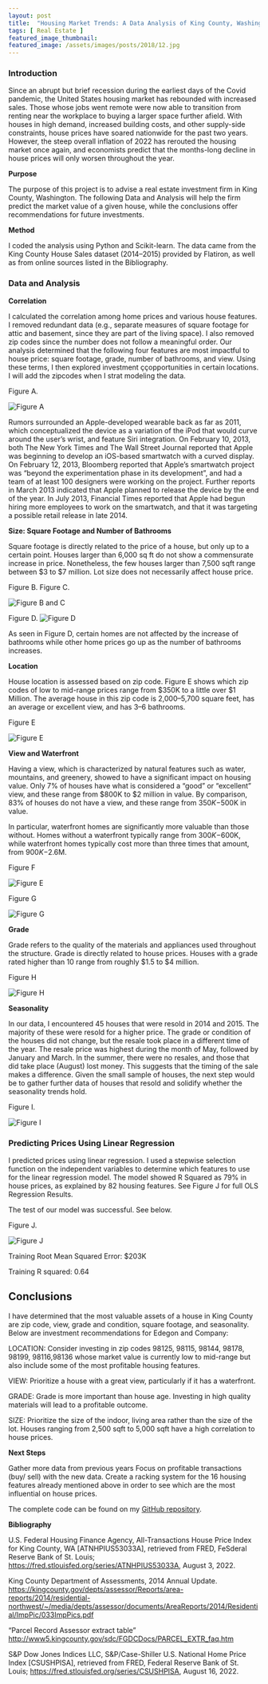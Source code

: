 ```yaml
---
layout: post
title:  "Housing Market Trends: A Data Analysis of King County, Washington"
tags: [ Real Estate ]
featured_image_thumbnail:
featured_image: /assets/images/posts/2018/12.jpg
---
```

### Introduction

Since an abrupt but brief recession during the earliest days of the Covid pandemic, the United States housing market has rebounded with increased sales. Those whose jobs went remote were now able to transition from renting near the workplace to buying a larger space further afield. With houses in high demand, increased building costs, and other supply-side constraints, house prices have soared nationwide for the past two years. However, the steep overall inflation of 2022 has rerouted the housing market once again, and economists predict that the months-long decline in house prices will only worsen throughout the year.

**Purpose**

The purpose of this project is to advise a real estate investment firm in King County, Washington. The following Data and Analysis will help the firm predict the market value of a given house, while the conclusions offer recommendations for future investments.

**Method**

I coded the analysis using Python and Scikit-learn. The data came from the King County House Sales dataset (2014–2015) provided by Flatiron, as well as from online sources listed in the Bibliography.

### Data and Analysis

**Correlation**

I calculated the correlation among home prices and various house features. I removed redundant data (e.g., separate measures of square footage for attic and basement, since they are part of the living space). I also removed zip codes since the number does not follow a meaningful order. Our analysis determined that the following four features are most impactful to house price: square footage, grade, number of bathrooms, and view. Using these terms, I then explored investment ççopportunities in certain locations. I will add the zipcodes when I strat modeling the data.

Figure A.

<img src="/My_Blog/assets/images/posts/2018/1_f_1.png" alt="Figure A">


Rumors surrounded an Apple-developed wearable back as far as 2011, which conceptualized the device as a variation of the iPod that would curve around the user’s wrist, and feature Siri integration. On February 10, 2013, both The New York Times and The Wall Street Journal reported that Apple was beginning to develop an iOS-based smartwatch with a curved display. On February 12, 2013, Bloomberg reported that Apple’s smartwatch project was “beyond the experimentation phase in its development”, and had a team of at least 100 designers were working on the project. Further reports in March 2013 indicated that Apple planned to release the device by the end of the year. In July 2013, Financial Times reported that Apple had begun hiring more employees to work on the smartwatch, and that it was targeting a possible retail release in late 2014.

**Size: Square Footage and Number of Bathrooms**

Square footage is directly related to the price of a house, but only up to a certain point. Houses larger than 6,000 sq ft do not show a commensurate increase in price. Nonetheless, the few houses larger than 7,500 sqft range between $3 to $7 million. Lot size does not necessarily affect house price.

Figure B. Figure C.

<img src="/My_Blog/assets/images/posts/2018/sqft_sqft_living.png" alt="Figure B and C">

Figure D.
<img src="/My_Blog/assets/images/posts/2018/bathrooms.png" alt="Figure D">


As seen in Figure D, certain homes are not affected by the increase of bathrooms while other home prices go up as the number of bathrooms increases.




**Location**

House location is assessed based on zip code. Figure E shows which zip codes of low to mid-range prices range from $350K to a little over $1 Million. The average house in this zip code is 2,000–5,700 square feet, has an average or excellent view, and has 3–6 bathrooms.


Figure E

<img src="/My_Blog/assets/images/posts/2018/map.png" alt="Figure E">



**View and Waterfront**

Having a view, which is characterized by natural features such as water, mountains, and greenery, showed to have a significant impact on housing value. Only 7% of houses have what is considered a “good” or “excellent” view, and these range from $800K to $2 million in value. By comparison, 83% of houses do not have a view, and these range from $350K-$500K in value.

In particular, waterfront homes are significantly more valuable than those without. Homes without a waterfront typically range from $300K-$600K, while waterfront homes typically cost more than three times that amount, from $900K-$2.6M.

Figure F

<img src="/My_Blog/assets/images/posts/2018/view.png" alt="Figure E">

Figure G

<img src="/My_Blog/assets/images/posts/2018/waterfront.png" alt="Figure G">

**Grade**

Grade refers to the quality of the materials and appliances used throughout the structure. Grade is directly related to house prices. Houses with a grade rated higher than 10 range from roughly $1.5 to $4 million.

Figure H

<img src="/My_Blog/assets/images/posts/2018/grade.png" alt="Figure H">

**Seasonality**

In our data, I encountered 45 houses that were resold in 2014 and 2015. The majority of these were resold for a higher price. The grade or condition of the houses did not change, but the resale took place in a different time of the year. The resale price was highest during the month of May, followed by January and March. In the summer, there were no resales, and those that did take place (August) lost money. This suggests that the timing of the sale makes a difference. Given the small sample of houses, the next step would be to gather further data of houses that resold and solidify whether the seasonality trends hold.


Figure I.

<img src="/My_Blog/assets/images/posts/2018/month.png" alt="Figure I">

### Predicting Prices Using Linear Regression

I predicted prices using linear regression. I used a stepwise selection function on the independent variables to determine which features to use for the linear regression model. The model showed R Squared as 79% in house prices, as explained by 82 housing features. See Figure J for full OLS Regression Results.




The test of our model was successful. See below.

Figure J.


<img src="/My_Blog/assets/images/posts/2018/ols.png" alt="Figure J">


Training Root Mean Squared Error: $203K

Training R squared: 0.64

## Conclusions

I have determined that the most valuable assets of a house in King County are zip code, view, grade and condition, square footage, and seasonality. Below are investment recommendations for Edegon and Company:

LOCATION: Consider investing in zip codes 98125, 98115, 98144, 98178, 98199, 98116,98136 whose market value is currently low to mid-range but also include some of the most profitable housing features.

VIEW: Prioritize a house with a great view, particularly if it has a waterfront.

GRADE: Grade is more important than house age. Investing in high quality materials will lead to a profitable outcome.

SIZE: Prioritize the size of the indoor, living area rather than the size of the lot. Houses ranging from 2,500 sqft to 5,000 sqft have a high correlation to house prices.

**Next Steps**

Gather more data from previous years
Focus on profitable transactions (buy/ sell) with the new data.
Create a racking system for the 16 housing features already mentioned above in order to see which are the most influential on house prices.

The complete code can be found on my [GitHub repository](https://github.com/DataNat/Data-Analysis-Real-Estate-in-King-County-Washington).


**Bibliography**

U.S. Federal Housing Finance Agency, All-Transactions House Price Index for King County, WA [ATNHPIUS53033A], retrieved from FRED, FeSderal Reserve Bank of St. Louis; https://fred.stlouisfed.org/series/ATNHPIUS53033A, August 3, 2022.

King County Department of Assessments, 2014 Annual Update. https://kingcounty.gov/depts/assessor/Reports/area-reports/2014/residential-northwest/~/media/depts/assessor/documents/AreaReports/2014/Residential/ImpPic/033ImpPics.pdf

“Parcel Record Assessor extract table” http://www5.kingcounty.gov/sdc/FGDCDocs/PARCEL_EXTR_faq.htm

S&P Dow Jones Indices LLC, S&P/Case-Shiller U.S. National Home Price Index [CSUSHPISA], retrieved from FRED, Federal Reserve Bank of St. Louis; https://fred.stlouisfed.org/series/CSUSHPISA, August 16, 2022.

